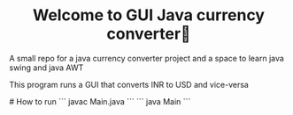 <h1 align="center">Welcome to GUI Java currency converter👋</h1>
A small repo for a java currency converter project and a space to learn java swing and java AWT

<p>
  This program runs a GUI that converts INR to USD and vice-versa 
</p>
# How to run
```
javac Main.java
```
```
java Main
```
